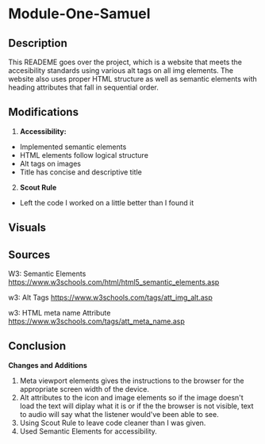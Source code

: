 # Module-One-Samuel

## Description

This READEME goes over the project, which is a website that meets the accesibility standards using various alt tags on all img elements. The website also uses proper HTML structure as well as semantic elements with heading attributes that fall in sequential order.    

## Modifications 

1. <strong>Accessibility:</strong>

- Implemented semantic elements
- HTML elements follow logical structure 
- Alt tags on images
- Title has concise and descriptive title

2. <strong>Scout Rule</strong>

- Left the code I worked on a little better than I found it

## Visuals



## Sources

W3: Semantic Elements 
https://www.w3schools.com/html/html5_semantic_elements.asp

w3: Alt Tags
https://www.w3schools.com/tags/att_img_alt.asp

w3: HTML meta name Attribute 
https://www.w3schools.com/tags/att_meta_name.asp


## Conclusion 

<strong>Changes and Additions</strong>

1. Meta viewport elements gives the instructions to the browser for the appropriate screen width of the device. 
2. Alt attributes to the icon and image elements so if the image doesn't load the text will diplay what it is or if the the browser is not visible, text to audio will say what the listener would've been able to see. 
3. Using Scout Rule to leave code cleaner than I was given. 
4. Used Semantic Elements for accessibility.
